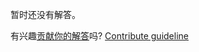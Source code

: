 
暂时还没有解答。

有兴趣[贡献你的解答](https://github.com/BFEdev/BFE.dev-solutions/blob/main/problem/create-a-priority-queue-in-javascript_zh.md)吗? [Contribute guideline](https://github.com/BFEdev/BFE.dev-solutions#how-to-contribute)
